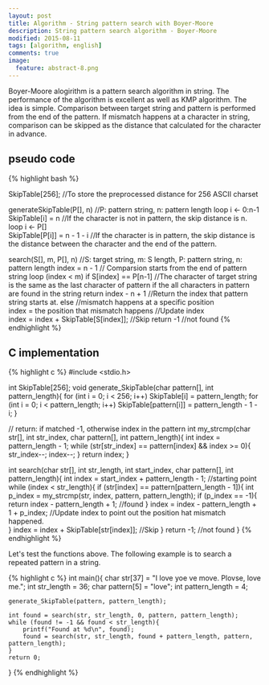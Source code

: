 ```yaml
---
layout: post
title: Algorithm - String pattern search with Boyer-Moore 
description: String pattern search algorithm - Boyer-Moore
modified: 2015-08-11
tags: [algorithm, english]
comments: true
image:
  feature: abstract-8.png
---
```


Boyer-Moore alogirithm is a pattern search algorithm in string. The performance of the algorithm is excellent as well as KMP algorithm. The idea is simple. Comparison between target string and pattern is performed from the end of the pattern. If mismatch happens at a character in string, comparison can be skipped as the distance that calculated for the character in advance. 

## pseudo code

{% highlight bash %}

SkipTable[256]; //To store the preprocessed distance for 256 ASCII charset

generateSkipTable(P[], n) //P: pattern string, n: pattern length
  loop i <- 0:n-1
     SkipTable[i] = n //If the character is not in pattern, the skip distance is n.
  loop i <- P[]  
     SkipTable[P[i]] = n - 1 - i  //If the character is in pattern, the skip distance is the distance between the character and the end of the pattern.

search(S[], m, P[], n) //S: target string, m: S length, P: pattern string, n: pattern length
  index = n - 1 // Comparsion starts from the end of pattern string 
  loop (index < m)
	if S[index] == P[n-1] //The character of target string is the same as the last character of pattern 
		if the all characters in pattern are found in the string 
			return index - n + 1  //Return the index that pattern string starts at.
        else //mismatch happens at a specific position  
		     index = the position that mismatch happens //Update index                     
        index = index + SkipTable[S[index]]; //Skip
  return -1 //not found
{% endhighlight %}

## C implementation 

{% highlight c %}
#include <stdio.h>

int SkipTable[256];
void generate_SkipTable(char pattern[], int pattern_length){
	for (int i = 0; i < 256; i++)
		SkipTable[i] = pattern_length;
	for (int i = 0; i < pattern_length; i++)
		SkipTable[pattern[i]] = pattern_length - 1 - i;
}

// return: if matched -1, otherwise index in the pattern
int my_strcmp(char str[], int str_index, char pattern[], int pattern_length){
	int index = pattern_length - 1;
	while (str[str_index] == pattern[index] && index >= 0){
		str_index--;
		index--;
	}
	return index;
}

int search(char str[], int str_length, int start_index, char pattern[], int pattern_length){
	int index = start_index + pattern_length - 1; //starting point
	while (index < str_length){
		if (str[index] == pattern[pattern_length - 1]){
			int p_index = my_strcmp(str, index, pattern, pattern_length);
			if (p_index == -1){
				return index - pattern_length + 1; //found
			}
			index = index - pattern_length + 1 + p_index; //Update index to point out the position hat mismatch happened.    
		}
		index = index + SkipTable[str[index]];	//Skip
	}
	return -1; //not found
}
{% endhighlight %}

Let's test the functions above. The following example is to search a repeated pattern in a string.

{% highlight c %}
int main(){
	char str[37] = "I love yoe ve move. Plovse, love me.";
	int str_length = 36;
	char pattern[5] = "love";
	int pattern_length = 4;
	
	generate_SkipTable(pattern, pattern_length);

	int found = search(str, str_length, 0, pattern, pattern_length);
	while (found != -1 && found < str_length){
		printf("Found at %d\n", found);
		found = search(str, str_length, found + pattern_length, pattern, pattern_length);
	}
	return 0;
}
{% endhighlight %}
